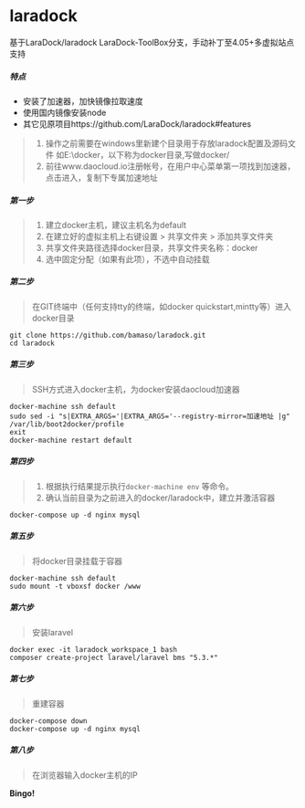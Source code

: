 # laradock
基于LaraDock/laradock LaraDock-ToolBox分支，手动补丁至4.05+多虚拟站点支持

##### 特点

- 安装了加速器，加快镜像拉取速度
- 使用国内镜像安装node
- 其它见原项目https://github.com/LaraDock/laradock#features

> 1. 操作之前需要在windows里新建个目录用于存放laradock配置及源码文件 如E:\docker，以下称为docker目录,写做docker/
> 2. 前往www.daocloud.io注册帐号，在用户中心菜单第一项找到加速器，点击进入，复制下专属加速地址

##### 第一步

> 1. 建立docker主机，建议主机名为default
> 2. 在建立好的虚拟主机上右键设置 > 共享文件夹 > 添加共享文件夹
> 3. 共享文件夹路径选择docker目录，共享文件夹名称：docker
> 4. 选中固定分配（如果有此项），不选中自动挂载

##### 第二步

> 在GIT终端中（任何支持tty的终端，如docker quickstart,mintty等）进入docker目录

```
git clone https://github.com/bamaso/laradock.git
cd laradock
```

##### 第三步

> SSH方式进入docker主机，为docker安装daocloud加速器

```
docker-machine ssh default
sudo sed -i "s|EXTRA_ARGS='|EXTRA_ARGS='--registry-mirror=加速地址 |g" /var/lib/boot2docker/profile
exit
docker-machine restart default
```

##### 第四步

> 1. 根据执行结果提示执行`docker-machine env` 等命令。
> 2. 确认当前目录为之前进入的docker/laradock中，建立并激活容器

```
docker-compose up -d nginx mysql
```

##### 第五步

> 将docker目录挂载于容器

```
docker-machine ssh default
sudo mount -t vboxsf docker /www
```

##### 第六步

> 安装laravel

```
docker exec -it laradock_workspace_1 bash
composer create-project laravel/laravel bms "5.3.*"
```

##### 第七步

> 重建容器

```
docker-compose down
docker-compose up -d nginx mysql
```

##### 第八步

> 在浏览器输入docker主机的IP

**Bingo!**